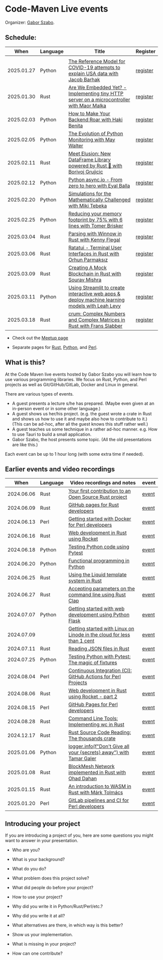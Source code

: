 # Code-Maven Live events

Organizer: [Gabor Szabo](https://www.linkedin.com/in/szabgab/).

## Schedule:

| When       | Language   | Title | Register |
| ---------- | ---------- | ------------------------------------------------------------------------------------------------------------------------------------------------ | -------- |
|            |            |                                                                                                                                                  |          |
| 2025.01.27 | Python     | [The Reference Model for COVID-19 attempts to explain USA data with Jacob Barhak](https://python.code-maven.com/covid-19-with-jacob-barhak)      | [register](https://www.meetup.com/code-mavens/events/305357268/) |
| 2025.01.30 | Rust       | [Are We Embedded Yet? - Implementing tiny HTTP server on a microcontroller with Maor Malka](https://rust.code-maven.com//are-we-embedded-yet)    | [register](https://www.meetup.com/code-mavens/events/305382647/) |
| 2025.02.03 | Python     | [How to Make Your Backend Roar with Haki Benita](https://python.code-maven.com/how-to-make-your-backend-roar)                                    | [register](https://www.meetup.com/code-mavens/events/305374633/) |
| 2025.02.05 | Python     | [The Evolution of Python Monitoring with May Walter](https://python.code-maven.com/the-evolution-of-python-monitoring)                           | [register](https://www.meetup.com/code-mavens/events/305453203/) |
| 2025.02.11 | Rust       | [Meet Elusion: New DataFrame Library powered by Rust 🦀 with Borivoj Grujicic](https://rust.code-maven.com/meet-elusion-mew-dataframe-library)   | [register](https://www.meetup.com/code-mavens/events/305513416/) |
| 2025.02.12 | Python     | [Python async.io - From zero to hero with Eyal Balla](https://python.code-maven.com/async-io-from-zero-to-hero)                                  | [register](https://www.meetup.com/code-mavens/events/305479458/) |
| 2025.02.20 | Python     | [Simulations for the Mathematically Challenged with Miki Tebeka](https://python.code-maven.com/simulations-for-the-mathematically-challenged)    | [register](https://www.meetup.com/code-mavens/events/305223619/) |
| 2025.02.25 | Python     | [Reducing your memory footprint by 75% with 6 lines with Tomer Brisker](https://python.code-maven.com/reducing-your-memory-footprint)            | [register](https://www.meetup.com/code-mavens/events/305492369/) |
| 2025.03.04 | Rust       | [Parsing with Winnow in Rust with Kenny Flegal](https://rust.code-maven.com/parsing-with-winnow)                                                 | [register](https://www.meetup.com/code-mavens/events/305793122/) |
| 2025.03.06 | Rust       | [Ratatui - Terminal User Interfaces in Rust with Orhun Parmaksız](https://rust.code-maven.com/ratatui-tui-in-rust)                               | [register](https://www.meetup.com/code-mavens/events/305750365/) |
| 2025.03.09 | Rust       | [Creating A Mock Blockchain in Rust with Sourav Mishra](https://rust.code-maven.com//creating-a-mock-blockchain-in-rust)                         | [register](https://www.meetup.com/code-mavens/events/305587087/) |
| 2025.03.11 | Python     | [Using Streamlit to create interactive web apps & deploy machine learning models with Leah Levy](https://python.code-maven.com/using-streamlit)  | [register](https://www.meetup.com/code-mavens/events/305584832/) |
| 2025.03.18 | Rust       | [crum: Complex Numbers and Complex Matrices in Rust with Frans Slabber](https://rust.code-maven.com/crum)                                        | [register](https://www.meetup.com/code-mavens/events/305823397/) |

* Check out the [Meetup page](https://www.meetup.com/code-mavens/)

* Separate pages for [Rust](https://rust.code-maven.com/live), [Python](https://python.code-maven.com/live), and [Perl](https://perlmaven.com/live).

## What is this?

At the Code Maven live events hosted by Gabor Szabo you will learn how to use various programming libraries. We focus on Rust, Python, and Perl projects as well as Git/GitHub/GitLab, Docker and Linux in general.

There are various types of events.

* A guest presents a lecture s/he has prepared. (Maybe even given at an in-person event or in some other language.)
* A guest shows us her/his project. (e.g. the guest wrote a crate in Rust and shows us how to use it and maybe also how to contribute to it.) (This can be ad-hoc, after all the guest knows this stuff rather well.)
* A guest teaches us some technique in a rather ad-hoc manner. e.g. How to use Tauri to build a small application.
* Gabor Szabo, the host presents some topic. (All the old presentations are like this.)

Each event can be up to 1 hour long (with some extra time if needed).


## Earlier events and video recordings

| When       | Language   | Video recordings and notes                                                                                                                       |  event                                                        |
| ---------- | ---------- | ------------------------------------------------------------------------------------------------------------------------------------------------ | ------------------------------------------------------------- |
| 2024.06.06 | Rust       | [Your first contribution to an Open Source Rust project](https://rust.code-maven.com/your-first-contribution-to-an-open-source-rust-project)     | [event](https://www.meetup.com/code-mavens/events/301156302/) |
| 2024.06.09 | Rust       | [GitHub pages for Rust developers](https://rust.code-maven.com/github-pages-for-rust-developers)                                                 | [event](https://www.meetup.com/code-mavens/events/301215326/) |
| 2024.06.13 | Perl       | [Getting started with Docker for Perl developers](https://perlmaven.com/getting-started-with-docker-for-perl-developers)                         | [event](https://www.meetup.com/code-mavens/events/301268306/) |
| 2024.06.16 | Rust       | [Web development in Rust using Rocket](https://rust.code-maven.com/web-development-in-rust-using-rocket)                                         | [event](https://www.meetup.com/code-mavens/events/301294669/) |
| 2024.06.18 | Python     | [Testing Python code using Pytest](https://python.code-maven.com/testing-python-code-with-pytest)                                                | [event](https://www.meetup.com/code-mavens/events/301363070/) |
| 2024.06.20 | Python     | [Functional programming in Python](https://python.code-maven.com/functional-programming-in-python)                                               | [event](https://www.meetup.com/code-mavens/events/301395323/) |
| 2024.06.25 | Rust       | [Using the Liquid template system in Rust](https://rust.code-maven.com/using-the-liquid-template-system-in-rust)                                 | [event](https://www.meetup.com/code-mavens/events/301487547/) |
| 2024.06.27 | Rust       | [Accepting parameters on the command line using Rust Clap](https://rust.code-maven.com/accepting-parameters-on-the-command-line-using-rust-clap) | [event](https://www.meetup.com/code-mavens/events/301506015/) |
| 2024.07.07 | Python     | [Getting started with web development using Python Flask](https://python.code-maven.com/getting-started-with-web-development-using-python-flask) | [event](https://www.meetup.com/code-mavens/events/301574483/) |
| 2024.07.09 |            | [Getting started with Linux on Linode in the cloud for less than 1 cent](https://python.code-maven.com/getting-started-with-linux-on-linode)     | [event](https://www.meetup.com/code-mavens/events/301812560/) |
| 2024.07.11 | Rust       | [Reading JSON files in Rust](https://rust.code-maven.com/reading-json-files-in-rust)                                                             | [event](https://www.meetup.com/code-mavens/events/301636580/) |
| 2024.07.25 | Python     | [Testing Python with Pytest: The magic of fixtures](https://python.code-maven.com/testing-python-with-pytest-the-magic-of-fixtures)              | [event](https://www.meetup.com/code-mavens/events/301810834/) |
| 2024.08.04 | Perl       | [Continuous Integration (CI): GitHub Actions for Perl Projects](https://perlmaven.com/github-actions-for-perl-projects)                          | [event](https://www.meetup.com/code-mavens/events/301413566/) |
| 2024.08.06 | Rust       | [Web development in Rust using Rocket - part 2](https://rust.code-maven.com/web-development-in-rust-using-rocket-building-a-job-board)           | [event](https://www.meetup.com/code-mavens/events/301736709/) |
| 2024.08.15 | Perl       | [GitHub Pages for Perl developers](https://perlmaven.com/github-pages-for-perl-developers)                                                       | [event](https://www.meetup.com/code-mavens/events/301871765/) |
| 2024.08.28 | Rust       | [Command Line Tools: Implementing wc in Rust](https://rust.code-maven.com/implementing-wc-in-rust)                                               | [event](https://www.meetup.com/code-mavens/events/302151487/) |
| 2024.12.17 | Rust       | [Rust Source Code Reading: The thousands crate](https://rust.code-maven.com/the-thousands-crate)                                                 | [event](https://www.meetup.com/code-mavens/events/304824684/) |
| 2025.01.06 | Python     | [logger.info(f"Don't Give all your {secrets} away") with Tamar Galer](https://python.code-maven.com/logger-info-with-tamar-galer)                | [event](https://www.meetup.com/code-mavens/events/305045436/) |
| 2025.01.08 | Rust       | [BlockMesh Network implemented in Rust with Ohad Dahan](https://rust.code-maven.com/block-mesh-network)                                          | [event](https://www.meetup.com/code-mavens/events/304951805/) |
| 2025.01.15 | Rust       | [An introduction to WASM in Rust with Márk Tolmács](https://rust.code-maven.com/an-introduction-to-wasm-in-rust)                                 | [event](https://www.meetup.com/code-mavens/events/305064546/) |
| 2025.01.20 | Perl       | [GitLab pipelines and CI for Perl developers](https://perlmaven.com/gitlab-pipelines-and-ci-for-perl-developers)                                 | [event](https://www.meetup.com/code-mavens/events/304874972/) |

## Introducing your project

If you are introducing a project of you, here are some questions you might want to answer in your presentation.

* Who are you?
* What is your background?
* What do you do?

* What problem does this project solve?
* What did people do before your project?
* How to use your project?
* Why did you write it in Python/Rust/Perl/etc.?
* Why did you write it at all?
* What alternatives are there, in which way is this better?
* Show us your implementation.
* What is missing in your project?
* How can one contribute?


